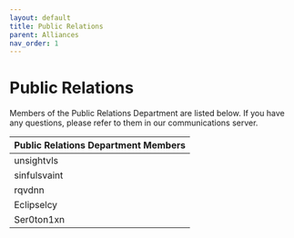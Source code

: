```yaml
---
layout: default
title: Public Relations
parent: Alliances
nav_order: 1
---
```


# Public Relations
Members of the Public Relations Department are listed below. If you have any questions, please refer to them in our communications server. 

| Public Relations Department Members      | 
|:-------------|
| unsightvls           | 
| sinfulsvaint | 
| rqvdnn           |
| Eclipselcy           |
| Ser0ton1xn |
